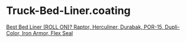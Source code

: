 # Truck-Bed-Liner.coating
[Best Bed Liner (ROLL ON)? Raptor, Herculiner, Durabak, POR-15, Dupli-Color, Iron Armor, Flex Seal](https://youtu.be/e8RY-Z0ObgY)
